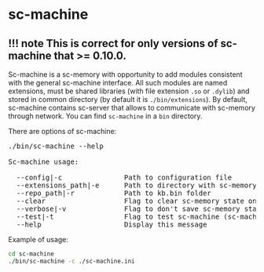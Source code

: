 # sc-machine

!!! note
    This is correct for only versions of sc-machine that >= 0.10.0.
---

Sc-machine is a sc-memory with opportunity to add modules consistent with the general sc-machine interface. All such 
modules are named extensions, must be shared libraries (with file extension `.so` or `.dylib`) and stored in common directory 
(by default it is `./bin/extensions`). By default, sc-machine contains sc-server that allows to communicate with 
sc-memory through network. You can find `sc-machine` in a `bin` directory.

There are options of sc-machine:

<pre>
./bin/sc-machine --help

Sc-machine usage:

  --config|-c               Path to configuration file
  --extensions_path|-e      Path to directory with sc-memory extensions
  --repo_path|-r            Path to kb.bin folder
  --clear                   Flag to clear sc-memory state on initialize
  --verbose|-v              Flag to don't save sc-memory state on shutdown
  --test|-t                 Flag to test sc-machine (sc-machine with this option runs and stops)
  --help                    Display this message
</pre>

Example of usage:

```sh
cd sc-machine
./bin/sc-machine -c ./sc-machine.ini
```
